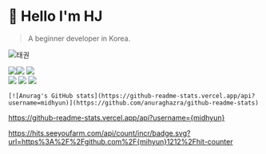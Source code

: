 # 🤗 Hello  I'm HJ  

> A beginner developer in Korea.

![태권](https://github.com/midhyun/midhyun/blob/master/%ED%83%9C%EA%B6%8C.gif)

<div align='left'>
  <img src="https://img.shields.io/badge/Riot_Games-D32936?style=for-the-badge&logo=riot-games&logoColor=white"><img src="https://img.shields.io/badge/Zoom-2D8CFF?style=for-the-badge&logo=zoom&logoColor=white"> <img src="https://img.shields.io/badge/Python-FFD43B?style=for-the-badge&logo=python&logoColor=blue">
<br>
   <img src="https://img.shields.io/badge/Discord-5865F2?style=for-the-badge&logo=discord&logoColor=white"> <img src="https://img.shields.io/badge/VSCode-0078D4?style=for-the-badge&logo=visual%20studio%20code&logoColor=white"> <img src="https://img.shields.io/badge/Windows-0078D6?style=for-the-badge&logo=windows&logoColor=white">

</div>

```
[![Anurag's GitHub stats](https://github-readme-stats.vercel.app/api?username=midhyun)](https://github.com/anuraghazra/github-readme-stats)
```

https://github-readme-stats.vercel.app/api?username={midhyun}

https://hits.seeyoufarm.com/api/count/incr/badge.svg?url=https%3A%2F%2Fgithub.com%2F{mihyun}1212%2Fhit-counter
